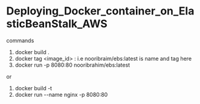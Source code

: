 # Deploying_Docker_container_on_ElasticBeanStalk_AWS

commands
1. docker build .
2. docker tag <image_id> <name>:<tag> i.e nooribraim/ebs:latest is name and tag here
3. docker run -p 8080:80 nooribrahim/ebs:latest

 or 

1. docker build -t <name>
2. docker run --name nginx -p 8080:80 <name>
